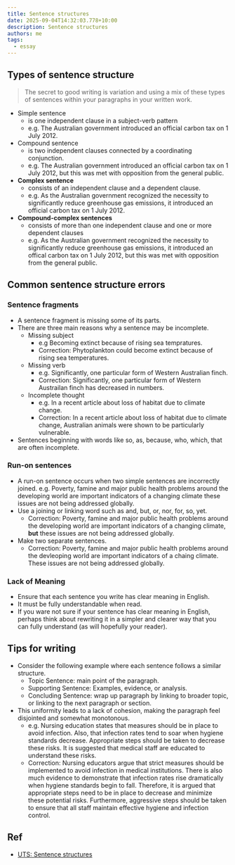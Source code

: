 ```yaml
---
title: Sentence structures
date: 2025-09-04T14:32:03.778+10:00
description: Sentence structures
authors: me
tags:
  - essay
---
```


## Types of sentence structure

> The secret to good writing is variation and using a mix of these types of sentences within your paragraphs in your written work.

- Simple sentence
  - is one independent clause in a subject-verb pattern
  - e.g. The Australian government introduced an official carbon tax on 1 July 2012.
- Compound sentence
  - is two independent clauses connected by a coordinating conjunction.
  - e.g. The Australian government introduced an official carbon tax on 1 July 2012, but this was met with opposition from the general public.
- **Complex sentence**
  - consists of an independent clause and a dependent clause.
  - e.g. As the Australian government recognized the necessity to significantly reduce greenhouse gas emissions, it introduced an official carbon tax on 1 July 2012.
- **Compound-complex sentences**
  - consists of more than one independent clause and one or more dependent clauses
  - e.g. As the Australian government recognized the necessity to significantly reduce greenhouse gas emissions, it introduced an offical carbon tax on 1 July 2012, but this was met with opposition from the general public.

## Common sentence structure errors

### Sentence fragments

- A sentence fragment is missing some of its parts.
- There are three main reasons why a sentence may be incomplete.
  - Missing subject
    - e.g Becoming extinct because of rising sea tempratures.
    - Correction: Phytoplankton could become extinct because of rising sea temperatures.
  - Missing verb
    - e.g. Significantly, one particular form of Western Australian finch.
    - Correction: Significantly, one particular form of Western Austrailan finch has decreased in numbers.
  - Incomplete thought
    - e.g. In a recent article about loss of habitat due to climate change.
    - Correction: In a recent article about loss of habitat due to climate change, Australian animals were shown to be particularly vulnerable.
- Sentences beginning with words like so, as, because, who, which, that are often incomplete.

### Run-on sentences

- A run-on sentence occurs when two simple sentences are incorrectly joined.
  e.g. Poverty, famine and major public health problems around the developing world are important indicators of a changing climate these issues are not being addressed globally.
- Use a joining or linking word such as and, but, or, nor, for, so, yet.
  - Correction: Poverty, famine and major public health problems around the developing world are important indicators of a changing climate, **but** these issues are not being addressed globally.
- Make two separate sentences.
  - Correction: Poverty, famine and major public health problems around the devleoping world are important indicators of a chaing climate. These issues are not being addressed globally.

### Lack of Meaning

- Ensure that each sentence you write has clear meaning in English.
- It must be fully understandable when read.
- If you ware not sure if your sentence has clear meaning in English, perhaps think about rewriting it in a simpler and clearer way that you can fully understand (as will hopefully your reader).

## Tips for writing

- Consider the following example where each sentence follows a similar structure.
  - Topic Sentence: main point of the paragraph.
  - Supporting Sentence: Examples, evidence, or analysis.
  - Concluding Sentence: wrap up paragraph by linking to broader topic, or linking to the next paragraph or section.
- This uniformity leads to a lack of cohesion, making the paragraph feel disjointed and somewhat monotonous.
  - e.g. Nursing education states that measures should be in place to avoid infection. Also, that infection rates tend to soar when hygiene standards decrease. Appropriate steps should be taken to decrease these risks. It is suggested that medical staff are educated to understand these risks.
  - Correction: Nursing educators argue that strict measures should be implemented to avoid infection in medical institutions. There is also much evidence to demonstrate that infection rates rise dramatically when hygiene standards begin to fall. Therefore, it is argued that appropriate steps need to be in place to decrease and minimize these potential risks. Furthermore, aggressive steps should be taken to ensure that all staff maintain effective hygiene and infection control.

## Ref

- [UTS: Sentence structures](https://www.uts.edu.au/for-students/current-students/support/helps/self-help-resources/grammar/sentence-structures)
